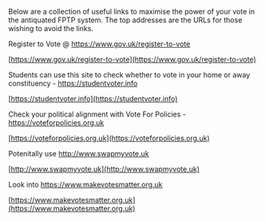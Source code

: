 Below are a collection of useful links to maximise the power of your vote in the antiquated FPTP system. The top addresses are the URLs for those wishing to avoid the links.  

Register to Vote @ https://www.gov.uk/register-to-vote

[https://www.gov.uk/register-to-vote](https://www.gov.uk/register-to-vote)

Students can use this site to check whether to vote in your home or away constituency - https://studentvoter.info

[https://studentvoter.info](https://studentvoter.info)

Check your political alignment with Vote For Policies - https://voteforpolicies.org.uk

[https://voteforpolicies.org.uk](https://voteforpolicies.org.uk)

Potenitally use http://www.swapmyvote.uk

[http://www.swapmyvote.uk](http://www.swapmyvote.uk)

Look into https://www.makevotesmatter.org.uk

[https://www.makevotesmatter.org.uk](https://www.makevotesmatter.org.uk)
